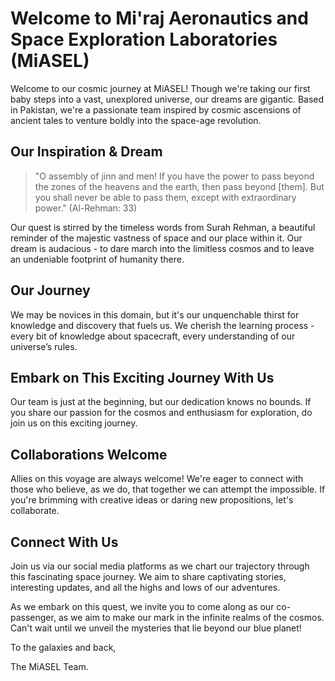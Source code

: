# Welcome to Mi'raj Aeronautics and Space Exploration Laboratories (MiASEL)

Welcome to our cosmic journey at MiASEL! Though we're taking our first baby steps into a vast, unexplored universe, our dreams are gigantic. Based in Pakistan, we're a passionate team inspired by cosmic ascensions of ancient tales to venture boldly into the space-age revolution.

## Our Inspiration & Dream

> "O assembly of jinn and men! If you have the power to pass beyond the zones of the heavens and the earth, then pass beyond [them]. But you shall never be able to pass them, except with extraordinary power." (Al-Rehman: 33) 

Our quest is stirred by the timeless words from Surah Rehman, a beautiful reminder of the majestic vastness of space and our place within it. Our dream is audacious - to dare march into the limitless cosmos and to leave an undeniable footprint of humanity there.

## Our Journey

We may be novices in this domain, but it's our unquenchable thirst for knowledge and discovery that fuels us. We cherish the learning process - every bit of knowledge about spacecraft, every understanding of our universe’s rules.   

## Embark on This Exciting Journey With Us

Our team is just at the beginning, but our dedication knows no bounds. If you share our passion for the cosmos and enthusiasm for exploration, do join us on this exciting journey. 

## Collaborations Welcome

Allies on this voyage are always welcome! We're eager to connect with those who believe, as we do, that together we can attempt the impossible. If you're brimming with creative ideas or daring new propositions, let's collaborate. 

## Connect With Us

Join us via our social media platforms as we chart our trajectory through this fascinating space journey. We aim to share captivating stories, interesting updates, and all the highs and lows of our adventures.

As we embark on this quest, we invite you to come along as our co-passenger, as we aim to make our mark in the infinite realms of the cosmos. Can't wait until we unveil the mysteries that lie beyond our blue planet!

To the galaxies and back,

The MiASEL Team.
